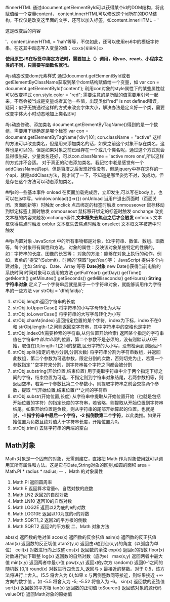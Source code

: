 #innerHTML
通过document.getElementById可以获得某个id的DOM结构，将此赋值给一个变量content，
content.innerHTML可以修改这个id所在的DOM结构，不仅仅是改变这里面的文字，还可以加入标签，如content.innerHTML = '<p>这是改变后的内容</p>'，content.innerHTML = 'hah'等等，不仅如此，还可以使用es6中的模板字符串，在这其中动态写入变量的值：`xxxx${变量名}xx`

**使用原生JS在标签中绑定方法时，需要加上（）调用，和vue、react、小程序之类的不同，只需要写函数名就行。**

#js动态改变dom元素样式
通过document.getElementById或者getElementByClassName获取到某个dom结构赋值给一个变量，如 var con = document.getElementById('content');
利用con对象的style属性下的某些属性就可以改变样式
con.style.color = "red";
需要注意的是所赋的值需要用引号一起来，不然会被当成是变量或者其他一些值，出现类似"red" is not defined错误。
疑问：似乎无妨通过这样的方式来改变字体大小，解决办法是定义好一个类，需要改变字体大小时动态地加上类名即可

#js动态修改、添加类名
document.getElementByTagName()得到的是一个数组，需要用下标确定是哪个标签
var con = document.getElementByTagName('div')[0];
con.className = "active"
这样的方法可以改变类名，但是用来添加类名的话，如果之前这个对象不存在类名，这样也是可以的，但是如果对象之前已经存在一个或几个类名呢，通过这个方式就会显得很生硬，少量类名还好，可以con.className = 'active more one',所以这样的方式并不合适。
对于真正的动态添加类名，我记忆中老是感觉有一个addClassName的api，但是百度之后发现好像没有，但是jquery中存在这样的一个api，就是addClass方法，刚才试了一下，不知道是哪里姿势不对，没成功。但是存在这个方法可以动态添加类名。

##js的一些基本事件
onload 在页面加载完成后，立即发生,可以写在body上，也可以在js中写，window.onload(()=>{})
onUnload 当用户退出页面时（页面关闭、页面刷新等）时触发
onclick 点击绑定的标签时触发
onmouseover 鼠标移动到绑定标签上面时触发
onmouseout 鼠标移开绑定的标签时触发
onchange 改变文本框的内容来触发onchange事件,**文本框失去焦点之后才会触发**
onfocus 文本框获得焦点时触发
onblur  文本框失去焦点时触发
onselect  文本框文字被选中时触发

##js内置对象
JavaScript 中的所有事物都是对象，如:字符串、数值、数组、函数等，每个对象带有属性和方法。
对象的属性：反映该对象某些特定的性质的，如：字符串的长度、图像的长宽等；
对象的方法：能够在对象上执行的动作。例如，表单的“提交”(Submit)，时间的“获取”(getYear)等；
JavaScript 提供多个内建对象，比如 String、Date、Array 等等
**Date对象**
new Date()获得当前电脑的系统时间
时间对象可以调用的方法
getFullYear()
getDay()
getTime()
getMonth()
getMinutes()
getSeconds()
getMilliseconds()
getHours()
**String字符串对象**
定义了一个字符串后就是属于一个字符串对象，就能够调用作为字符串的一些方法
var strObj = 'dfhljfaldja';
1. strObj.length返回字符串的长度
2. strObj.toUpperCase() 将字符串的小写字母转化为大写
3. strObj.toLowerCase() 将字符串的大写字母转化为小写
4. strObj.charAt(index) 返回指定位置的某个字符，index为下标，index不在0和                  strObj.length-1之间则返回空字符串，其中字符串中的空格也是字符
5. strObj.indexOf(需要检索的字符串,从何位置开始检索) 返回某个指定的字符串值在字符串中*首次出现*的位置，第二个参数不是必须的，没有则默认从0开始，取值在[0,length-1]之间的整数,区分字符的大小写，没有检索到则返回-1
6. strObj.split(指定的地方分割,分割次数) 将字符串分割为字符串数组，并返回此数组，第二个参数为可选参数，限定分割的次数，否则切完为止，若第一个参数指定""空字符来分割，则字符串每个字符之间都会被分割
7. strObj.substring(开始位置,结束位置) 用于提取字符串中介于两个指定下标之间的字符，结束位置为可选，不指定则到字符串对象结尾，若两参数相等，则返回空串，若第一个参数比第二个参数小，则提取字符串之前会交换两个参数，提取 **[开始位置,结束位置)**之间的字符串
8. strObj.substr(开始位置,长度) 从字符串中提取从开始位置开始（也就是包括开始位置的字符）的指定长度的字符串，若省略，则提取从开始位置到字符串结尾。如果开始位置是负数，则从字符串的尾部开始算起的位置。也就是说，**-1 指字符串中最后一个字符，-2 指倒数第二个字符**，以此类推。如果开始位置为负数且绝对值大于字符串长度，开始位置为0。
9. strObj.trim() 去除字符串的两端的空白

## Math对象
Math 对象是一个固有的对象，无需创建它，直接把 Math 作为对象使用就可以调用其所有属性和方法。这是它与Date,String对象的区别,如圆的面积 area = Math.PI * radius * radius;
一 、Math 的对象属性
1. Math.PI  返回圆周率
2. Math.E 返回算术常量e，自然对数的底数 
3. Math.LN2 返回2的自然对数  
4. Math.LN10 返回10的自然对数
5. Math.LOG2E 返回以2为底的e的对数
6. Math.LOG10E 返回以10为底的e的对数
7. Math.SQRT1_2 返回2的平方根的倒数
8. Math.SQRT2 返回2的平方根
二、Math 对象方法

abs(x)    返回数的绝对值
acos(x)   返回数的反余弦值
asin(x)   返回数的反正弦值
atan(x)   返回数的反正切值
atan2(y,x)    返回由x轴到点(x,y)的角度（以弧度为单位）
ceil(x) 对数进行向上取整
cos(x)  返回数的余弦
exp(x)  返回e的指数
floor(x)  对数进行向下取整
log(x)  返回数的自然对数（底为e）
max(x,y)  返回两者中最大值
min(x,y)  返回两者中最小值
pow(x,y)  返回x的y次方
random()  返回0-1之间的随机数 [0,1)
round(x)  对数进行四舍五入,返回与 x 最接近的整数。对于 0.5，该方法将进行上舍入。(5.5 将舍入为 6),如果 x 与两侧整数同等接近，则结果接近 +∞方向的数字值 。如 -5.5 将舍入为 -5; -5.52 将舍入为 -6。
sin(x)  返回数的正弦值
sqrt(x) 返回数的平方根
tan(x)  返回数的正切值
toSource()  返回该对象的源代码
valueOf() 返回Math对象的原始值




